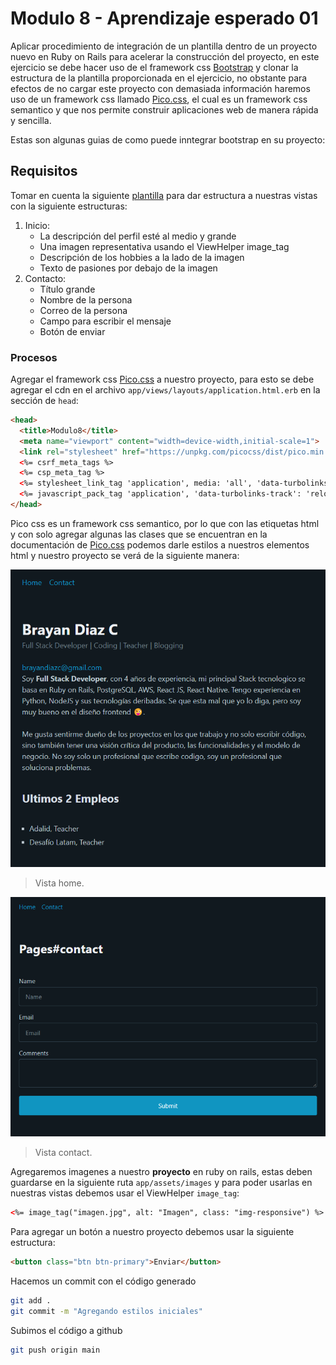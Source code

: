# Modulo 8 - Aprendizaje esperado 01

Aplicar procedimiento de integración de un plantilla dentro de un proyecto nuevo en Ruby on Rails para acelerar la construcción del proyecto, en este ejercicio se debe hacer uso de el framework css [Bootstrap](https://getbootstrap.com/) y clonar la estructura de la plantilla proporcionada en el ejercicio, no obstante para efectos de no cargar este proyecto con demasiada información haremos uso de un framework css llamado [Pico.css](https://picocss.com/), el cual es un framework css semantico y que nos permite construir aplicaciones web de manera rápida y sencilla.

Estas son algunas guias de como puede inntegrar bootstrap en su proyecto:

## Requisitos

Tomar en cuenta la siguiente [plantilla](https://es.squarespace.com/plantillas/hart-demo-es) para dar estructura a nuestras vistas con la siguiente estructuras:

1. Inicio:
   - La descripción del perfil esté al medio y grande
   - Una imagen representativa usando el ViewHelper image_tag
   - Descripción de los hobbies a la lado de la imagen
   - Texto de pasiones por debajo de la imagen
2. Contacto:
   - Título grande
   - Nombre de la persona
   - Correo de la persona
   - Campo para escribir el mensaje
   - Botón de enviar

### Procesos

Agregar el framework css [Pico.css](https://picocss.com/) a nuestro proyecto, para esto se debe agregar el cdn en el archivo `app/views/layouts/application.html.erb` en la sección de `head`:

```html
<head>
  <title>Modulo8</title>
  <meta name="viewport" content="width=device-width,initial-scale=1">
  <link rel="stylesheet" href="https://unpkg.com/picocss/dist/pico.min.css">
  <%= csrf_meta_tags %>
  <%= csp_meta_tag %>
  <%= stylesheet_link_tag 'application', media: 'all', 'data-turbolinks-track': 'reload' %>
  <%= javascript_pack_tag 'application', 'data-turbolinks-track': 'reload' %>
</head>
```

Pico css es un framework css semantico, por lo que con las etiquetas html y con solo agregar algunas las clases que se encuentran en la documentación de [Pico.css](https://picocss.com/) podemos darle estilos a nuestros elementos html y nuestro proyecto se verá de la siguiente manera:

![Vista home](/app/assets/images/estilo_inicial.png "Vista home")
> Vista home.

![Vista contact](/app/assets/images/estilo_inicial_contact.png "Vista contact")
> Vista contact.

Agregaremos imagenes a nuestro **proyecto** en ruby on rails, estas deben guardarse en la siguiente ruta `app/assets/images` y para poder usarlas en nuestras vistas debemos usar el ViewHelper `image_tag`:

```html
<%= image_tag("imagen.jpg", alt: "Imagen", class: "img-responsive") %>
```

Para agregar un botón a nuestro proyecto debemos usar la siguiente estructura:

```html
<button class="btn btn-primary">Enviar</button>
```

Hacemos un commit con el código generado

```bash
git add .
git commit -m "Agregando estilos iniciales"
```

Subimos el código a github

```bash
git push origin main
```
